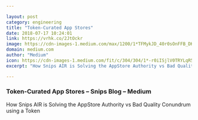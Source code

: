 ```yaml
---

layout: post
category: engineering
title: "Token-Curated App Stores"
date: 2018-07-17 10:24:01
link: https://vrhk.co/2JtOckr
image: https://cdn-images-1.medium.com/max/1200/1*TFMykJD_40r0sOnFFB_DKA.png
domain: medium.com
author: "Medium"
icon: https://cdn-images-1.medium.com/fit/c/304/304/1*-r0iISjlV0TRYLqR5tZ8UQ.png
excerpt: "How Snips AIR is Solving the AppStore Authority vs Bad Quality Conundrum using a Token"

---
```


### Token-Curated App Stores – Snips Blog – Medium

How Snips AIR is Solving the AppStore Authority vs Bad Quality Conundrum using a Token